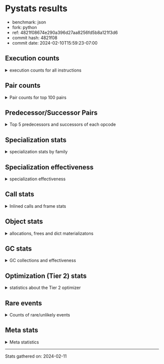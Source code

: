 
# Pystats results

- benchmark: json
- fork: python
- ref: 4821f08674e290a396d27aa8256fd5b8a121f3d6
- commit hash: 4821f08
- commit date: 2024-02-10T15:59:23-07:00

## Execution counts

<details>
<summary> execution counts for all instructions </summary>

|Name | Count | Self | Cumulative | Miss ratio | 
|---|---:|---:|---:|---:|
| LOAD_FAST | 52,299,360 | 22.1% | 22.1% |  |
| POP_JUMP_IF_NOT_NONE | 16,512,000 | 7.0% | 29.1% |  |
| CALL | 13,770,440 | 5.8% | 34.9% |  |
| LOAD_FAST_LOAD_FAST | 11,010,960 | 4.7% | 39.5% |  |
| PUSH_NULL | 8,261,440 | 3.5% | 43.0% |  |
| LOAD_ATTR_METHOD_NO_DICT | 8,258,600 | 3.5% | 46.5% |  |
| LOAD_CONST | 8,256,480 | 3.5% | 50.0% |  |
| RESUME_CHECK | 8,256,360 | 3.5% | 53.5% |  |
| RETURN_VALUE | 8,256,320 | 3.5% | 57.0% |  |
| LOAD_GLOBAL_BUILTIN | 8,256,060 | 3.5% | 60.5% |  |
| POP_JUMP_IF_FALSE | 8,256,000 | 3.5% | 63.9% |  |
| STORE_FAST | 5,514,720 | 2.3% | 66.3% |  |
| LOAD_GLOBAL_MODULE | 5,509,360 | 2.3% | 68.6% |  |
| STORE_FAST_STORE_FAST | 5,504,160 | 2.3% | 70.9% |  |
| UNPACK_SEQUENCE_TWO_TUPLE | 5,504,100 | 2.3% | 73.3% |  |
| CALL_METHOD_DESCRIPTOR_FAST | 5,504,020 | 2.3% | 75.6% |  |
| POP_JUMP_IF_TRUE | 5,504,000 | 2.3% | 77.9% |  |
| LOAD_ATTR_METHOD_WITH_VALUES | 5,503,960 | 2.3% | 80.2% |  |
| TO_BOOL_BOOL | 5,503,960 | 2.3% | 82.6% |  |
| LOAD_ATTR_MODULE | 2,757,180 | 1.2% | 83.7% |  |
| JUMP_BACKWARD | 2,754,560 | 1.2% | 84.9% |  |
| FOR_ITER_LIST | 2,754,540 | 1.2% | 86.0% |  |
| TO_BOOL | 2,752,980 | 1.2% | 87.2% |  |
| POP_TOP | 2,752,280 | 1.2% | 88.4% |  |
| LOAD_ATTR_INSTANCE_VALUE | 2,752,140 | 1.2% | 89.5% |  |
| NOP | 2,752,080 | 1.2% | 90.7% |  |
| BUILD_TUPLE | 2,752,080 | 1.2% | 91.9% |  |
| CALL_KW | 2,752,000 | 1.2% | 93.0% |  |
| JUMP_FORWARD | 2,752,000 | 1.2% | 94.2% |  |
| CALL_ISINSTANCE | 2,751,980 | 1.2% | 95.3% |  |
| CALL_LEN | 2,751,980 | 1.2% | 96.5% |  |
| CALL_PY_WITH_DEFAULTS | 2,751,980 | 1.2% | 97.7% |  |
| COMPARE_OP_INT | 2,751,980 | 1.2% | 98.8% |  |
| TO_BOOL_STR | 2,751,980 | 1.2% | 100.0% |  |
| GET_ITER | 2,640 | 0.0% | 100.0% |  |
| FOR_ITER_RANGE | 2,620 | 0.0% | 100.0% |  |
| CALL_LIST_APPEND | 2,600 | 0.0% | 100.0% |  |
| BINARY_OP_ADD_FLOAT | 2,540 | 0.0% | 100.0% | 2.4% |
| BINARY_OP_SUBTRACT_FLOAT | 2,540 | 0.0% | 100.0% |  |
| LOAD_ATTR | 840 | 0.0% | 100.0% |  |
| LOAD_GLOBAL | 520 | 0.0% | 100.0% |  |
| LOAD_DEREF | 240 | 0.0% | 100.0% |  |
| STORE_ATTR_INSTANCE_VALUE | 240 | 0.0% | 100.0% |  |
| BINARY_OP | 180 | 0.0% | 100.0% |  |
| INTERPRETER_EXIT | 160 | 0.0% | 100.0% |  |
| BUILD_LIST | 160 | 0.0% | 100.0% |  |
| CALL_FUNCTION_EX | 160 | 0.0% | 100.0% |  |
| RETURN_CONST | 160 | 0.0% | 100.0% |  |
| CALL_PY_EXACT_ARGS | 140 | 0.0% | 100.0% |  |
| UNPACK_SEQUENCE | 120 | 0.0% | 100.0% |  |
| RESUME | 120 | 0.0% | 100.0% |  |
| BINARY_SLICE | 80 | 0.0% | 100.0% |  |
| BEFORE_WITH | 80 | 0.0% | 100.0% |  |
| CALL_INTRINSIC_1 | 80 | 0.0% | 100.0% |  |
| COPY_FREE_VARS | 80 | 0.0% | 100.0% |  |
| FOR_ITER | 80 | 0.0% | 100.0% |  |
| LIST_EXTEND | 80 | 0.0% | 100.0% |  |
| LOAD_FAST_CHECK | 80 | 0.0% | 100.0% |  |
| CALL_BUILTIN_FAST | 80 | 0.0% | 100.0% |  |
| CALL_BUILTIN_CLASS | 60 | 0.0% | 100.0% |  |
| CALL_BUILTIN_FAST_WITH_KEYWORDS | 60 | 0.0% | 100.0% |  |
| CALL_METHOD_DESCRIPTOR_FAST_WITH_KEYWORDS | 60 | 0.0% | 100.0% |  |
| COMPARE_OP | 40 | 0.0% | 100.0% |  |


</details>

## Pair counts

<details>
<summary> Pair counts for top 100 pairs </summary>

|Pair | Count | Self | Cumulative | 
|---|---:|---:|---:|
| LOAD_FAST POP_JUMP_IF_NOT_NONE | 16,512,000 | 7.0% | 7.0% |
| POP_JUMP_IF_NOT_NONE LOAD_FAST | 16,512,000 | 7.0% | 13.9% |
| STORE_FAST LOAD_FAST | 5,509,280 | 2.3% | 16.3% |
| PUSH_NULL LOAD_FAST | 5,504,160 | 2.3% | 18.6% |
| UNPACK_SEQUENCE_TWO_TUPLE STORE_FAST_STORE_FAST | 5,504,100 | 2.3% | 20.9% |
| LOAD_CONST CALL | 5,504,080 | 2.3% | 23.3% |
| LOAD_GLOBAL_BUILTIN LOAD_FAST | 5,504,020 | 2.3% | 25.6% |
| LOAD_FAST_LOAD_FAST CALL | 5,504,000 | 2.3% | 27.9% |
| POP_JUMP_IF_FALSE LOAD_FAST | 5,504,000 | 2.3% | 30.2% |
| TO_BOOL_BOOL POP_JUMP_IF_FALSE | 5,503,960 | 2.3% | 32.5% |
| CALL LOAD_ATTR_METHOD_NO_DICT | 5,503,920 | 2.3% | 34.9% |
| LOAD_FAST LOAD_GLOBAL_BUILTIN | 5,503,920 | 2.3% | 37.2% |
| POP_JUMP_IF_TRUE LOAD_GLOBAL_MODULE | 5,503,920 | 2.3% | 39.5% |
| LOAD_ATTR_METHOD_NO_DICT CALL_METHOD_DESCRIPTOR_FAST | 5,503,920 | 2.3% | 41.8% |
| LOAD_ATTR_MODULE PUSH_NULL | 2,757,180 | 1.2% | 43.0% |
| LOAD_GLOBAL_MODULE LOAD_ATTR_MODULE | 2,757,080 | 1.2% | 44.2% |
| LOAD_FAST LOAD_ATTR_METHOD_NO_DICT | 2,754,520 | 1.2% | 45.3% |
| LOAD_FAST CALL | 2,752,200 | 1.2% | 46.5% |
| LOAD_FAST RETURN_VALUE | 2,752,160 | 1.2% | 47.7% |
| RETURN_VALUE RETURN_VALUE | 2,752,080 | 1.2% | 48.8% |
| BUILD_TUPLE RETURN_VALUE | 2,752,080 | 1.2% | 50.0% |
| LOAD_FAST_LOAD_FAST BUILD_TUPLE | 2,752,080 | 1.2% | 51.2% |
| STORE_FAST_STORE_FAST LOAD_FAST | 2,752,080 | 1.2% | 52.3% |
| STORE_FAST_STORE_FAST LOAD_FAST_LOAD_FAST | 2,752,080 | 1.2% | 53.5% |
| RESUME_CHECK LOAD_FAST | 2,752,060 | 1.2% | 54.6% |
| LOAD_FAST TO_BOOL | 2,752,040 | 1.2% | 55.8% |
| LOAD_FAST LOAD_ATTR_INSTANCE_VALUE | 2,752,040 | 1.2% | 57.0% |
| CALL_METHOD_DESCRIPTOR_FAST STORE_FAST | 2,752,040 | 1.2% | 58.1% |
| POP_TOP JUMP_BACKWARD | 2,752,020 | 1.2% | 59.3% |
| TO_BOOL POP_JUMP_IF_TRUE | 2,752,020 | 1.2% | 60.5% |
| NOP LOAD_FAST | 2,752,000 | 1.2% | 61.6% |
| PUSH_NULL LOAD_FAST_LOAD_FAST | 2,752,000 | 1.2% | 62.8% |
| RETURN_VALUE POP_TOP | 2,752,000 | 1.2% | 63.9% |
| RETURN_VALUE UNPACK_SEQUENCE_TWO_TUPLE | 2,752,000 | 1.2% | 65.1% |
| JUMP_FORWARD LOAD_FAST | 2,752,000 | 1.2% | 66.3% |
| LOAD_CONST CALL_KW | 2,752,000 | 1.2% | 67.4% |
| LOAD_FAST PUSH_NULL | 2,752,000 | 1.2% | 68.6% |
| LOAD_FAST LOAD_CONST | 2,752,000 | 1.2% | 69.8% |
| LOAD_FAST_LOAD_FAST PUSH_NULL | 2,752,000 | 1.2% | 70.9% |
| POP_JUMP_IF_FALSE JUMP_FORWARD | 2,752,000 | 1.2% | 72.1% |
| RESUME_CHECK LOAD_GLOBAL_BUILTIN | 2,752,000 | 1.2% | 73.2% |
| CALL RESUME_CHECK | 2,751,980 | 1.2% | 74.4% |
| CALL_KW RESUME_CHECK | 2,751,980 | 1.2% | 75.6% |
| JUMP_BACKWARD FOR_ITER_LIST | 2,751,980 | 1.2% | 76.7% |
| CALL_METHOD_DESCRIPTOR_FAST LOAD_CONST | 2,751,980 | 1.2% | 77.9% |
| CALL_PY_WITH_DEFAULTS RESUME_CHECK | 2,751,980 | 1.2% | 79.1% |
| COMPARE_OP_INT POP_JUMP_IF_FALSE | 2,751,980 | 1.2% | 80.2% |
| FOR_ITER_LIST STORE_FAST | 2,751,980 | 1.2% | 81.4% |
| LOAD_ATTR_INSTANCE_VALUE LOAD_FAST_LOAD_FAST | 2,751,980 | 1.2% | 82.5% |
| LOAD_ATTR_METHOD_NO_DICT LOAD_CONST | 2,751,980 | 1.2% | 83.7% |
| LOAD_ATTR_METHOD_WITH_VALUES LOAD_FAST | 2,751,980 | 1.2% | 84.9% |
| LOAD_ATTR_METHOD_WITH_VALUES LOAD_FAST_LOAD_FAST | 2,751,980 | 1.2% | 86.0% |
| RESUME_CHECK NOP | 2,751,980 | 1.2% | 87.2% |
| TO_BOOL_STR POP_JUMP_IF_TRUE | 2,751,980 | 1.2% | 88.4% |
| CALL TO_BOOL_BOOL | 2,751,960 | 1.2% | 89.5% |
| CALL UNPACK_SEQUENCE_TWO_TUPLE | 2,751,960 | 1.2% | 90.7% |
| LOAD_FAST CALL_LEN | 2,751,960 | 1.2% | 91.8% |
| LOAD_FAST CALL_PY_WITH_DEFAULTS | 2,751,960 | 1.2% | 93.0% |
| LOAD_FAST LOAD_ATTR_METHOD_WITH_VALUES | 2,751,960 | 1.2% | 94.2% |
| LOAD_FAST TO_BOOL_STR | 2,751,960 | 1.2% | 95.3% |
| CALL_ISINSTANCE TO_BOOL_BOOL | 2,751,960 | 1.2% | 96.5% |
| CALL_LEN COMPARE_OP_INT | 2,751,960 | 1.2% | 97.6% |
| LOAD_GLOBAL_BUILTIN CALL_ISINSTANCE | 2,751,960 | 1.2% | 98.8% |
| LOAD_GLOBAL_MODULE LOAD_ATTR_METHOD_WITH_VALUES | 2,751,960 | 1.2% | 100.0% |
| PUSH_NULL CALL | 5,280 | 0.0% | 100.0% |
| CALL STORE_FAST | 5,180 | 0.0% | 100.0% |
| CALL CALL | 4,640 | 0.0% | 100.0% |
| LOAD_FAST GET_ITER | 2,560 | 0.0% | 100.0% |
| LOAD_FAST_LOAD_FAST LOAD_FAST | 2,560 | 0.0% | 100.0% |
| STORE_FAST LOAD_FAST_LOAD_FAST | 2,560 | 0.0% | 100.0% |
| GET_ITER FOR_ITER_LIST | 2,540 | 0.0% | 100.0% |
| JUMP_BACKWARD FOR_ITER_RANGE | 2,540 | 0.0% | 100.0% |
| BINARY_OP_ADD_FLOAT STORE_FAST | 2,540 | 0.0% | 100.0% |
| CALL_LIST_APPEND JUMP_BACKWARD | 2,540 | 0.0% | 100.0% |
| FOR_ITER_RANGE STORE_FAST | 2,540 | 0.0% | 100.0% |
| LOAD_ATTR_METHOD_NO_DICT LOAD_FAST | 2,540 | 0.0% | 100.0% |
| LOAD_FAST BINARY_OP_SUBTRACT_FLOAT | 2,520 | 0.0% | 100.0% |
| LOAD_FAST CALL_LIST_APPEND | 2,520 | 0.0% | 100.0% |
| STORE_FAST LOAD_GLOBAL_MODULE | 2,520 | 0.0% | 100.0% |
| BINARY_OP_SUBTRACT_FLOAT BINARY_OP_ADD_FLOAT | 2,520 | 0.0% | 100.0% |
| FOR_ITER_LIST LOAD_GLOBAL_MODULE | 2,520 | 0.0% | 100.0% |
| TO_BOOL TO_BOOL | 860 | 0.0% | 100.0% |
| LOAD_FAST LOAD_ATTR | 360 | 0.0% | 100.0% |
| CALL POP_TOP | 200 | 0.0% | 100.0% |
| LOAD_ATTR LOAD_FAST_LOAD_FAST | 200 | 0.0% | 100.0% |
| LOAD_GLOBAL_MODULE LOAD_ATTR | 200 | 0.0% | 100.0% |
| CACHE RESUME_CHECK | 160 | 0.0% | 100.0% |
| LOAD_CONST LOAD_CONST | 160 | 0.0% | 100.0% |
| LOAD_DEREF PUSH_NULL | 160 | 0.0% | 100.0% |
| LOAD_FAST STORE_ATTR_INSTANCE_VALUE | 160 | 0.0% | 100.0% |
| LOAD_GLOBAL LOAD_GLOBAL_MODULE | 160 | 0.0% | 100.0% |
| STORE_FAST LOAD_CONST | 160 | 0.0% | 100.0% |
| LOAD_ATTR_INSTANCE_VALUE LOAD_FAST | 160 | 0.0% | 100.0% |
| STORE_ATTR_INSTANCE_VALUE RETURN_CONST | 160 | 0.0% | 100.0% |
| CALL_PY_EXACT_ARGS RESUME_CHECK | 140 | 0.0% | 100.0% |
| LOAD_ATTR LOAD_ATTR_METHOD_NO_DICT | 120 | 0.0% | 100.0% |
| LOAD_FAST BINARY_OP | 120 | 0.0% | 100.0% |
| LOAD_GLOBAL LOAD_ATTR | 120 | 0.0% | 100.0% |
| RESUME_CHECK LOAD_GLOBAL_MODULE | 120 | 0.0% | 100.0% |
| BINARY_OP STORE_FAST | 100 | 0.0% | 100.0% |


</details>

## Predecessor/Successor Pairs

<details>
<summary> Top 5 predecessors and successors of each opcode </summary>

### BINARY_SLICE

<details>
<summary> Successors and predecessors for BINARY_SLICE </summary>

|Predecessors | Count | Percentage | 
|---|---:|---:|
| LOAD_CONST | 80 | 100.0% |

|Successors | Count | Percentage | 
|---|---:|---:|
| LOAD_FAST | 80 | 100.0% |


</details>

### CACHE

<details>
<summary> Successors and predecessors for CACHE </summary>

|Successors | Count | Percentage | 
|---|---:|---:|
| RESUME_CHECK | 160 | 100.0% |


</details>

### BEFORE_WITH

<details>
<summary> Successors and predecessors for BEFORE_WITH </summary>

|Predecessors | Count | Percentage | 
|---|---:|---:|
| CALL_BUILTIN_FAST_WITH_KEYWORDS | 60 | 75.0% |
| CALL | 20 | 25.0% |

|Successors | Count | Percentage | 
|---|---:|---:|
| STORE_FAST | 80 | 100.0% |


</details>

### GET_ITER

<details>
<summary> Successors and predecessors for GET_ITER </summary>

|Predecessors | Count | Percentage | 
|---|---:|---:|
| LOAD_FAST | 2,560 | 97.0% |
| CALL_BUILTIN_CLASS | 60 | 2.3% |
| CALL | 20 | 0.8% |

|Successors | Count | Percentage | 
|---|---:|---:|
| FOR_ITER_LIST | 2,540 | 96.2% |
| FOR_ITER_RANGE | 60 | 2.3% |
| FOR_ITER | 40 | 1.5% |


</details>

### INTERPRETER_EXIT

<details>
<summary> Successors and predecessors for INTERPRETER_EXIT </summary>

|Predecessors | Count | Percentage | 
|---|---:|---:|
| RETURN_VALUE | 80 | 50.0% |
| RETURN_CONST | 80 | 50.0% |


</details>

### NOP

<details>
<summary> Successors and predecessors for NOP </summary>

|Predecessors | Count | Percentage | 
|---|---:|---:|
| RESUME_CHECK | 2,751,980 | 100.0% |
| POP_TOP | 80 | 0.0% |
| RESUME | 20 | 0.0% |

|Successors | Count | Percentage | 
|---|---:|---:|
| LOAD_FAST | 2,752,000 | 100.0% |
| LOAD_DEREF | 80 | 0.0% |


</details>

### POP_TOP

<details>
<summary> Successors and predecessors for POP_TOP </summary>

|Predecessors | Count | Percentage | 
|---|---:|---:|
| RETURN_VALUE | 2,752,000 | 100.0% |
| CALL | 200 | 0.0% |
| RETURN_CONST | 80 | 0.0% |

|Successors | Count | Percentage | 
|---|---:|---:|
| JUMP_BACKWARD | 2,752,020 | 100.0% |
| NOP | 80 | 0.0% |
| LOAD_CONST | 80 | 0.0% |
| LOAD_FAST_CHECK | 80 | 0.0% |
| LOAD_FAST_LOAD_FAST | 20 | 0.0% |


</details>

### PUSH_NULL

<details>
<summary> Successors and predecessors for PUSH_NULL </summary>

|Predecessors | Count | Percentage | 
|---|---:|---:|
| LOAD_ATTR_MODULE | 2,757,180 | 33.4% |
| LOAD_FAST | 2,752,000 | 33.3% |
| LOAD_FAST_LOAD_FAST | 2,752,000 | 33.3% |
| LOAD_DEREF | 160 | 0.0% |
| LOAD_ATTR | 100 | 0.0% |

|Successors | Count | Percentage | 
|---|---:|---:|
| LOAD_FAST | 5,504,160 | 66.6% |
| LOAD_FAST_LOAD_FAST | 2,752,000 | 33.3% |
| CALL | 5,280 | 0.1% |


</details>

### RETURN_VALUE

<details>
<summary> Successors and predecessors for RETURN_VALUE </summary>

|Predecessors | Count | Percentage | 
|---|---:|---:|
| LOAD_FAST | 2,752,160 | 33.3% |
| RETURN_VALUE | 2,752,080 | 33.3% |
| BUILD_TUPLE | 2,752,080 | 33.3% |

|Successors | Count | Percentage | 
|---|---:|---:|
| RETURN_VALUE | 2,752,080 | 33.3% |
| POP_TOP | 2,752,000 | 33.3% |
| UNPACK_SEQUENCE_TWO_TUPLE | 2,752,000 | 33.3% |
| INTERPRETER_EXIT | 80 | 0.0% |
| UNPACK_SEQUENCE | 80 | 0.0% |


</details>

### TO_BOOL

<details>
<summary> Successors and predecessors for TO_BOOL </summary>

|Predecessors | Count | Percentage | 
|---|---:|---:|
| LOAD_FAST | 2,752,040 | 100.0% |
| TO_BOOL | 860 | 0.0% |
| CALL | 60 | 0.0% |
| CALL_ISINSTANCE | 20 | 0.0% |

|Successors | Count | Percentage | 
|---|---:|---:|
| POP_JUMP_IF_TRUE | 2,752,020 | 100.0% |
| TO_BOOL | 860 | 0.0% |
| POP_JUMP_IF_FALSE | 40 | 0.0% |
| TO_BOOL_BOOL | 40 | 0.0% |
| TO_BOOL_STR | 20 | 0.0% |


</details>

### BINARY_OP

<details>
<summary> Successors and predecessors for BINARY_OP </summary>

|Predecessors | Count | Percentage | 
|---|---:|---:|
| LOAD_FAST | 120 | 66.7% |
| BINARY_OP | 40 | 22.2% |
| BINARY_OP_SUBTRACT_FLOAT | 20 | 11.1% |

|Successors | Count | Percentage | 
|---|---:|---:|
| STORE_FAST | 100 | 55.6% |
| BINARY_OP | 40 | 22.2% |
| BINARY_OP_ADD_FLOAT | 20 | 11.1% |
| BINARY_OP_SUBTRACT_FLOAT | 20 | 11.1% |


</details>

### BUILD_LIST

<details>
<summary> Successors and predecessors for BUILD_LIST </summary>

|Predecessors | Count | Percentage | 
|---|---:|---:|
| LOAD_FAST | 80 | 50.0% |
| STORE_FAST | 80 | 50.0% |

|Successors | Count | Percentage | 
|---|---:|---:|
| LOAD_DEREF | 80 | 50.0% |
| STORE_FAST | 80 | 50.0% |


</details>

### BUILD_TUPLE

<details>
<summary> Successors and predecessors for BUILD_TUPLE </summary>

|Predecessors | Count | Percentage | 
|---|---:|---:|
| LOAD_FAST_LOAD_FAST | 2,752,080 | 100.0% |

|Successors | Count | Percentage | 
|---|---:|---:|
| RETURN_VALUE | 2,752,080 | 100.0% |


</details>

### CALL

<details>
<summary> Successors and predecessors for CALL </summary>

|Predecessors | Count | Percentage | 
|---|---:|---:|
| LOAD_CONST | 5,504,080 | 40.0% |
| LOAD_FAST_LOAD_FAST | 5,504,000 | 40.0% |
| LOAD_FAST | 2,752,200 | 20.0% |
| PUSH_NULL | 5,280 | 0.0% |
| CALL | 4,640 | 0.0% |

|Successors | Count | Percentage | 
|---|---:|---:|
| LOAD_ATTR_METHOD_NO_DICT | 5,503,920 | 40.0% |
| RESUME_CHECK | 2,751,980 | 20.0% |
| TO_BOOL_BOOL | 2,751,960 | 20.0% |
| UNPACK_SEQUENCE_TWO_TUPLE | 2,751,960 | 20.0% |
| STORE_FAST | 5,180 | 0.0% |


</details>

### CALL_FUNCTION_EX

<details>
<summary> Successors and predecessors for CALL_FUNCTION_EX </summary>

|Predecessors | Count | Percentage | 
|---|---:|---:|
| CALL_INTRINSIC_1 | 80 | 50.0% |
| LOAD_FAST | 80 | 50.0% |

|Successors | Count | Percentage | 
|---|---:|---:|
| COPY_FREE_VARS | 80 | 50.0% |
| RESUME_CHECK | 60 | 37.5% |
| RESUME | 20 | 12.5% |


</details>

### CALL_INTRINSIC_1

<details>
<summary> Successors and predecessors for CALL_INTRINSIC_1 </summary>

|Predecessors | Count | Percentage | 
|---|---:|---:|
| LIST_EXTEND | 80 | 100.0% |

|Successors | Count | Percentage | 
|---|---:|---:|
| CALL_FUNCTION_EX | 80 | 100.0% |


</details>

### CALL_KW

<details>
<summary> Successors and predecessors for CALL_KW </summary>

|Predecessors | Count | Percentage | 
|---|---:|---:|
| LOAD_CONST | 2,752,000 | 100.0% |

|Successors | Count | Percentage | 
|---|---:|---:|
| RESUME_CHECK | 2,751,980 | 100.0% |
| RESUME | 20 | 0.0% |


</details>

### COMPARE_OP

<details>
<summary> Successors and predecessors for COMPARE_OP </summary>

|Predecessors | Count | Percentage | 
|---|---:|---:|
| CALL | 20 | 50.0% |
| CALL_LEN | 20 | 50.0% |

|Successors | Count | Percentage | 
|---|---:|---:|
| POP_JUMP_IF_FALSE | 20 | 50.0% |
| COMPARE_OP_INT | 20 | 50.0% |


</details>

### COPY_FREE_VARS

<details>
<summary> Successors and predecessors for COPY_FREE_VARS </summary>

|Predecessors | Count | Percentage | 
|---|---:|---:|
| CALL_FUNCTION_EX | 80 | 100.0% |

|Successors | Count | Percentage | 
|---|---:|---:|
| RESUME_CHECK | 60 | 75.0% |
| RESUME | 20 | 25.0% |


</details>

### FOR_ITER

<details>
<summary> Successors and predecessors for FOR_ITER </summary>

|Predecessors | Count | Percentage | 
|---|---:|---:|
| GET_ITER | 40 | 50.0% |
| JUMP_BACKWARD | 40 | 50.0% |

|Successors | Count | Percentage | 
|---|---:|---:|
| STORE_FAST | 40 | 50.0% |
| FOR_ITER_LIST | 20 | 25.0% |
| FOR_ITER_RANGE | 20 | 25.0% |


</details>

### JUMP_BACKWARD

<details>
<summary> Successors and predecessors for JUMP_BACKWARD </summary>

|Predecessors | Count | Percentage | 
|---|---:|---:|
| POP_TOP | 2,752,020 | 99.9% |
| CALL_LIST_APPEND | 2,540 | 0.1% |

|Successors | Count | Percentage | 
|---|---:|---:|
| FOR_ITER_LIST | 2,751,980 | 99.9% |
| FOR_ITER_RANGE | 2,540 | 0.1% |
| FOR_ITER | 40 | 0.0% |


</details>

### JUMP_FORWARD

<details>
<summary> Successors and predecessors for JUMP_FORWARD </summary>

|Predecessors | Count | Percentage | 
|---|---:|---:|
| POP_JUMP_IF_FALSE | 2,752,000 | 100.0% |

|Successors | Count | Percentage | 
|---|---:|---:|
| LOAD_FAST | 2,752,000 | 100.0% |


</details>

### LIST_EXTEND

<details>
<summary> Successors and predecessors for LIST_EXTEND </summary>

|Predecessors | Count | Percentage | 
|---|---:|---:|
| LOAD_DEREF | 80 | 100.0% |

|Successors | Count | Percentage | 
|---|---:|---:|
| CALL_INTRINSIC_1 | 80 | 100.0% |


</details>

### LOAD_ATTR

<details>
<summary> Successors and predecessors for LOAD_ATTR </summary>

|Predecessors | Count | Percentage | 
|---|---:|---:|
| LOAD_FAST | 360 | 42.9% |
| LOAD_GLOBAL_MODULE | 200 | 23.8% |
| LOAD_GLOBAL | 120 | 14.3% |
| CALL | 80 | 9.5% |
| LOAD_ATTR | 40 | 4.8% |

|Successors | Count | Percentage | 
|---|---:|---:|
| LOAD_FAST_LOAD_FAST | 200 | 23.8% |
| LOAD_ATTR_METHOD_NO_DICT | 120 | 14.3% |
| PUSH_NULL | 100 | 11.9% |
| CALL | 100 | 11.9% |
| LOAD_ATTR_MODULE | 100 | 11.9% |


</details>

### LOAD_CONST

<details>
<summary> Successors and predecessors for LOAD_CONST </summary>

|Predecessors | Count | Percentage | 
|---|---:|---:|
| LOAD_FAST | 2,752,000 | 33.3% |
| CALL_METHOD_DESCRIPTOR_FAST | 2,751,980 | 33.3% |
| LOAD_ATTR_METHOD_NO_DICT | 2,751,980 | 33.3% |
| LOAD_CONST | 160 | 0.0% |
| STORE_FAST | 160 | 0.0% |

|Successors | Count | Percentage | 
|---|---:|---:|
| CALL | 5,504,080 | 66.7% |
| CALL_KW | 2,752,000 | 33.3% |
| LOAD_CONST | 160 | 0.0% |
| BINARY_SLICE | 80 | 0.0% |
| LOAD_FAST | 80 | 0.0% |


</details>

### LOAD_DEREF

<details>
<summary> Successors and predecessors for LOAD_DEREF </summary>

|Predecessors | Count | Percentage | 
|---|---:|---:|
| NOP | 80 | 33.3% |
| BUILD_LIST | 80 | 33.3% |
| RESUME_CHECK | 60 | 25.0% |
| RESUME | 20 | 8.3% |

|Successors | Count | Percentage | 
|---|---:|---:|
| PUSH_NULL | 160 | 66.7% |
| LIST_EXTEND | 80 | 33.3% |


</details>

### LOAD_FAST

<details>
<summary> Successors and predecessors for LOAD_FAST </summary>

|Predecessors | Count | Percentage | 
|---|---:|---:|
| POP_JUMP_IF_NOT_NONE | 16,512,000 | 31.6% |
| STORE_FAST | 5,509,280 | 10.5% |
| PUSH_NULL | 5,504,160 | 10.5% |
| LOAD_GLOBAL_BUILTIN | 5,504,020 | 10.5% |
| POP_JUMP_IF_FALSE | 5,504,000 | 10.5% |

|Successors | Count | Percentage | 
|---|---:|---:|
| POP_JUMP_IF_NOT_NONE | 16,512,000 | 31.6% |
| LOAD_GLOBAL_BUILTIN | 5,503,920 | 10.5% |
| LOAD_ATTR_METHOD_NO_DICT | 2,754,520 | 5.3% |
| CALL | 2,752,200 | 5.3% |
| RETURN_VALUE | 2,752,160 | 5.3% |


</details>

### LOAD_FAST_CHECK

<details>
<summary> Successors and predecessors for LOAD_FAST_CHECK </summary>

|Predecessors | Count | Percentage | 
|---|---:|---:|
| POP_TOP | 80 | 100.0% |

|Successors | Count | Percentage | 
|---|---:|---:|
| LOAD_ATTR | 40 | 50.0% |
| LOAD_ATTR_METHOD_NO_DICT | 40 | 50.0% |


</details>

### LOAD_FAST_LOAD_FAST

<details>
<summary> Successors and predecessors for LOAD_FAST_LOAD_FAST </summary>

|Predecessors | Count | Percentage | 
|---|---:|---:|
| STORE_FAST_STORE_FAST | 2,752,080 | 25.0% |
| PUSH_NULL | 2,752,000 | 25.0% |
| LOAD_ATTR_INSTANCE_VALUE | 2,751,980 | 25.0% |
| LOAD_ATTR_METHOD_WITH_VALUES | 2,751,980 | 25.0% |
| STORE_FAST | 2,560 | 0.0% |

|Successors | Count | Percentage | 
|---|---:|---:|
| CALL | 5,504,000 | 50.0% |
| BUILD_TUPLE | 2,752,080 | 25.0% |
| PUSH_NULL | 2,752,000 | 25.0% |
| LOAD_FAST | 2,560 | 0.0% |
| LOAD_CONST | 80 | 0.0% |


</details>

### LOAD_GLOBAL

<details>
<summary> Successors and predecessors for LOAD_GLOBAL </summary>

|Predecessors | Count | Percentage | 
|---|---:|---:|
| LOAD_FAST | 80 | 15.4% |
| POP_JUMP_IF_TRUE | 80 | 15.4% |
| STORE_FAST | 80 | 15.4% |
| RESUME | 60 | 11.5% |
| RESUME_CHECK | 60 | 11.5% |

|Successors | Count | Percentage | 
|---|---:|---:|
| LOAD_GLOBAL_MODULE | 160 | 30.8% |
| LOAD_ATTR | 120 | 23.1% |
| LOAD_GLOBAL_BUILTIN | 100 | 19.2% |
| LOAD_FAST | 80 | 15.4% |
| CALL | 40 | 7.7% |


</details>

### POP_JUMP_IF_FALSE

<details>
<summary> Successors and predecessors for POP_JUMP_IF_FALSE </summary>

|Predecessors | Count | Percentage | 
|---|---:|---:|
| TO_BOOL_BOOL | 5,503,960 | 66.7% |
| COMPARE_OP_INT | 2,751,980 | 33.3% |
| TO_BOOL | 40 | 0.0% |
| COMPARE_OP | 20 | 0.0% |

|Successors | Count | Percentage | 
|---|---:|---:|
| LOAD_FAST | 5,504,000 | 66.7% |
| JUMP_FORWARD | 2,752,000 | 33.3% |


</details>

### POP_JUMP_IF_NOT_NONE

<details>
<summary> Successors and predecessors for POP_JUMP_IF_NOT_NONE </summary>

|Predecessors | Count | Percentage | 
|---|---:|---:|
| LOAD_FAST | 16,512,000 | 100.0% |

|Successors | Count | Percentage | 
|---|---:|---:|
| LOAD_FAST | 16,512,000 | 100.0% |


</details>

### POP_JUMP_IF_TRUE

<details>
<summary> Successors and predecessors for POP_JUMP_IF_TRUE </summary>

|Predecessors | Count | Percentage | 
|---|---:|---:|
| TO_BOOL | 2,752,020 | 50.0% |
| TO_BOOL_STR | 2,751,980 | 50.0% |

|Successors | Count | Percentage | 
|---|---:|---:|
| LOAD_GLOBAL_MODULE | 5,503,920 | 100.0% |
| LOAD_GLOBAL | 80 | 0.0% |


</details>

### RETURN_CONST

<details>
<summary> Successors and predecessors for RETURN_CONST </summary>

|Predecessors | Count | Percentage | 
|---|---:|---:|
| STORE_ATTR_INSTANCE_VALUE | 160 | 100.0% |

|Successors | Count | Percentage | 
|---|---:|---:|
| INTERPRETER_EXIT | 80 | 50.0% |
| POP_TOP | 80 | 50.0% |


</details>

### STORE_FAST

<details>
<summary> Successors and predecessors for STORE_FAST </summary>

|Predecessors | Count | Percentage | 
|---|---:|---:|
| CALL_METHOD_DESCRIPTOR_FAST | 2,752,040 | 49.9% |
| FOR_ITER_LIST | 2,751,980 | 49.9% |
| CALL | 5,180 | 0.1% |
| BINARY_OP_ADD_FLOAT | 2,540 | 0.0% |
| FOR_ITER_RANGE | 2,540 | 0.0% |

|Successors | Count | Percentage | 
|---|---:|---:|
| LOAD_FAST | 5,509,280 | 99.9% |
| LOAD_FAST_LOAD_FAST | 2,560 | 0.0% |
| LOAD_GLOBAL_MODULE | 2,520 | 0.0% |
| LOAD_CONST | 160 | 0.0% |
| BUILD_LIST | 80 | 0.0% |


</details>

### STORE_FAST_STORE_FAST

<details>
<summary> Successors and predecessors for STORE_FAST_STORE_FAST </summary>

|Predecessors | Count | Percentage | 
|---|---:|---:|
| UNPACK_SEQUENCE_TWO_TUPLE | 5,504,100 | 100.0% |
| UNPACK_SEQUENCE | 60 | 0.0% |

|Successors | Count | Percentage | 
|---|---:|---:|
| LOAD_FAST | 2,752,080 | 50.0% |
| LOAD_FAST_LOAD_FAST | 2,752,080 | 50.0% |


</details>

### UNPACK_SEQUENCE

<details>
<summary> Successors and predecessors for UNPACK_SEQUENCE </summary>

|Predecessors | Count | Percentage | 
|---|---:|---:|
| RETURN_VALUE | 80 | 66.7% |
| CALL | 40 | 33.3% |

|Successors | Count | Percentage | 
|---|---:|---:|
| STORE_FAST_STORE_FAST | 60 | 50.0% |
| UNPACK_SEQUENCE_TWO_TUPLE | 60 | 50.0% |


</details>

### RESUME

<details>
<summary> Successors and predecessors for RESUME </summary>

|Predecessors | Count | Percentage | 
|---|---:|---:|
| CALL | 60 | 50.0% |
| CALL_FUNCTION_EX | 20 | 16.7% |
| CALL_KW | 20 | 16.7% |
| COPY_FREE_VARS | 20 | 16.7% |

|Successors | Count | Percentage | 
|---|---:|---:|
| LOAD_GLOBAL | 60 | 50.0% |
| NOP | 20 | 16.7% |
| LOAD_DEREF | 20 | 16.7% |
| LOAD_FAST | 20 | 16.7% |


</details>

### BINARY_OP_ADD_FLOAT

<details>
<summary> Successors and predecessors for BINARY_OP_ADD_FLOAT </summary>

|Predecessors | Count | Percentage | 
|---|---:|---:|
| BINARY_OP_SUBTRACT_FLOAT | 2,520 | 99.2% |
| BINARY_OP | 20 | 0.8% |

|Successors | Count | Percentage | 
|---|---:|---:|
| STORE_FAST | 2,540 | 100.0% |


</details>

### BINARY_OP_SUBTRACT_FLOAT

<details>
<summary> Successors and predecessors for BINARY_OP_SUBTRACT_FLOAT </summary>

|Predecessors | Count | Percentage | 
|---|---:|---:|
| LOAD_FAST | 2,520 | 99.2% |
| BINARY_OP | 20 | 0.8% |

|Successors | Count | Percentage | 
|---|---:|---:|
| BINARY_OP_ADD_FLOAT | 2,520 | 99.2% |
| BINARY_OP | 20 | 0.8% |


</details>

### CALL_BUILTIN_CLASS

<details>
<summary> Successors and predecessors for CALL_BUILTIN_CLASS </summary>

|Predecessors | Count | Percentage | 
|---|---:|---:|
| LOAD_FAST | 40 | 66.7% |
| CALL | 20 | 33.3% |

|Successors | Count | Percentage | 
|---|---:|---:|
| GET_ITER | 60 | 100.0% |


</details>

### CALL_BUILTIN_FAST

<details>
<summary> Successors and predecessors for CALL_BUILTIN_FAST </summary>

|Predecessors | Count | Percentage | 
|---|---:|---:|
| LOAD_FAST | 80 | 100.0% |

|Successors | Count | Percentage | 
|---|---:|---:|
| UNPACK_SEQUENCE_TWO_TUPLE | 80 | 100.0% |


</details>

### CALL_BUILTIN_FAST_WITH_KEYWORDS

<details>
<summary> Successors and predecessors for CALL_BUILTIN_FAST_WITH_KEYWORDS </summary>

|Predecessors | Count | Percentage | 
|---|---:|---:|
| LOAD_GLOBAL_MODULE | 40 | 66.7% |
| CALL | 20 | 33.3% |

|Successors | Count | Percentage | 
|---|---:|---:|
| BEFORE_WITH | 60 | 100.0% |


</details>

### CALL_ISINSTANCE

<details>
<summary> Successors and predecessors for CALL_ISINSTANCE </summary>

|Predecessors | Count | Percentage | 
|---|---:|---:|
| LOAD_GLOBAL_BUILTIN | 2,751,960 | 100.0% |
| CALL | 20 | 0.0% |

|Successors | Count | Percentage | 
|---|---:|---:|
| TO_BOOL_BOOL | 2,751,960 | 100.0% |
| TO_BOOL | 20 | 0.0% |


</details>

### CALL_LEN

<details>
<summary> Successors and predecessors for CALL_LEN </summary>

|Predecessors | Count | Percentage | 
|---|---:|---:|
| LOAD_FAST | 2,751,960 | 100.0% |
| CALL | 20 | 0.0% |

|Successors | Count | Percentage | 
|---|---:|---:|
| COMPARE_OP_INT | 2,751,960 | 100.0% |
| COMPARE_OP | 20 | 0.0% |


</details>

### CALL_LIST_APPEND

<details>
<summary> Successors and predecessors for CALL_LIST_APPEND </summary>

|Predecessors | Count | Percentage | 
|---|---:|---:|
| LOAD_FAST | 2,520 | 96.9% |
| CALL | 80 | 3.1% |

|Successors | Count | Percentage | 
|---|---:|---:|
| JUMP_BACKWARD | 2,540 | 97.7% |
| LOAD_FAST_LOAD_FAST | 60 | 2.3% |


</details>

### CALL_METHOD_DESCRIPTOR_FAST

<details>
<summary> Successors and predecessors for CALL_METHOD_DESCRIPTOR_FAST </summary>

|Predecessors | Count | Percentage | 
|---|---:|---:|
| LOAD_ATTR_METHOD_NO_DICT | 5,503,920 | 100.0% |
| CALL | 60 | 0.0% |
| LOAD_ATTR | 40 | 0.0% |

|Successors | Count | Percentage | 
|---|---:|---:|
| STORE_FAST | 2,752,040 | 50.0% |
| LOAD_CONST | 2,751,980 | 50.0% |


</details>

### CALL_METHOD_DESCRIPTOR_FAST_WITH_KEYWORDS

<details>
<summary> Successors and predecessors for CALL_METHOD_DESCRIPTOR_FAST_WITH_KEYWORDS </summary>

|Predecessors | Count | Percentage | 
|---|---:|---:|
| LOAD_ATTR_METHOD_NO_DICT | 40 | 66.7% |
| CALL | 20 | 33.3% |

|Successors | Count | Percentage | 
|---|---:|---:|
| STORE_FAST | 60 | 100.0% |


</details>

### CALL_PY_EXACT_ARGS

<details>
<summary> Successors and predecessors for CALL_PY_EXACT_ARGS </summary>

|Predecessors | Count | Percentage | 
|---|---:|---:|
| LOAD_FAST_LOAD_FAST | 80 | 57.1% |
| LOAD_FAST | 40 | 28.6% |
| CALL | 20 | 14.3% |

|Successors | Count | Percentage | 
|---|---:|---:|
| RESUME_CHECK | 140 | 100.0% |


</details>

### CALL_PY_WITH_DEFAULTS

<details>
<summary> Successors and predecessors for CALL_PY_WITH_DEFAULTS </summary>

|Predecessors | Count | Percentage | 
|---|---:|---:|
| LOAD_FAST | 2,751,960 | 100.0% |
| CALL | 20 | 0.0% |

|Successors | Count | Percentage | 
|---|---:|---:|
| RESUME_CHECK | 2,751,980 | 100.0% |


</details>

### COMPARE_OP_INT

<details>
<summary> Successors and predecessors for COMPARE_OP_INT </summary>

|Predecessors | Count | Percentage | 
|---|---:|---:|
| CALL_LEN | 2,751,960 | 100.0% |
| COMPARE_OP | 20 | 0.0% |

|Successors | Count | Percentage | 
|---|---:|---:|
| POP_JUMP_IF_FALSE | 2,751,980 | 100.0% |


</details>

### FOR_ITER_LIST

<details>
<summary> Successors and predecessors for FOR_ITER_LIST </summary>

|Predecessors | Count | Percentage | 
|---|---:|---:|
| JUMP_BACKWARD | 2,751,980 | 99.9% |
| GET_ITER | 2,540 | 0.1% |
| FOR_ITER | 20 | 0.0% |

|Successors | Count | Percentage | 
|---|---:|---:|
| STORE_FAST | 2,751,980 | 99.9% |
| LOAD_GLOBAL_MODULE | 2,520 | 0.1% |
| LOAD_GLOBAL | 40 | 0.0% |


</details>

### FOR_ITER_RANGE

<details>
<summary> Successors and predecessors for FOR_ITER_RANGE </summary>

|Predecessors | Count | Percentage | 
|---|---:|---:|
| JUMP_BACKWARD | 2,540 | 96.9% |
| GET_ITER | 60 | 2.3% |
| FOR_ITER | 20 | 0.8% |

|Successors | Count | Percentage | 
|---|---:|---:|
| STORE_FAST | 2,540 | 96.9% |
| LOAD_FAST | 80 | 3.1% |


</details>

### LOAD_ATTR_INSTANCE_VALUE

<details>
<summary> Successors and predecessors for LOAD_ATTR_INSTANCE_VALUE </summary>

|Predecessors | Count | Percentage | 
|---|---:|---:|
| LOAD_FAST | 2,752,040 | 100.0% |
| LOAD_FAST_LOAD_FAST | 80 | 0.0% |
| LOAD_ATTR | 20 | 0.0% |

|Successors | Count | Percentage | 
|---|---:|---:|
| LOAD_FAST_LOAD_FAST | 2,751,980 | 100.0% |
| LOAD_FAST | 160 | 0.0% |


</details>

### LOAD_ATTR_METHOD_NO_DICT

<details>
<summary> Successors and predecessors for LOAD_ATTR_METHOD_NO_DICT </summary>

|Predecessors | Count | Percentage | 
|---|---:|---:|
| CALL | 5,503,920 | 66.6% |
| LOAD_FAST | 2,754,520 | 33.4% |
| LOAD_ATTR | 120 | 0.0% |
| LOAD_FAST_CHECK | 40 | 0.0% |

|Successors | Count | Percentage | 
|---|---:|---:|
| CALL_METHOD_DESCRIPTOR_FAST | 5,503,920 | 66.6% |
| LOAD_CONST | 2,751,980 | 33.3% |
| LOAD_FAST | 2,540 | 0.0% |
| CALL | 60 | 0.0% |
| CALL_METHOD_DESCRIPTOR_FAST_WITH_KEYWORDS | 40 | 0.0% |


</details>

### LOAD_ATTR_METHOD_WITH_VALUES

<details>
<summary> Successors and predecessors for LOAD_ATTR_METHOD_WITH_VALUES </summary>

|Predecessors | Count | Percentage | 
|---|---:|---:|
| LOAD_FAST | 2,751,960 | 50.0% |
| LOAD_GLOBAL_MODULE | 2,751,960 | 50.0% |
| LOAD_ATTR | 40 | 0.0% |

|Successors | Count | Percentage | 
|---|---:|---:|
| LOAD_FAST | 2,751,980 | 50.0% |
| LOAD_FAST_LOAD_FAST | 2,751,980 | 50.0% |


</details>

### LOAD_ATTR_MODULE

<details>
<summary> Successors and predecessors for LOAD_ATTR_MODULE </summary>

|Predecessors | Count | Percentage | 
|---|---:|---:|
| LOAD_GLOBAL_MODULE | 2,757,080 | 100.0% |
| LOAD_ATTR | 100 | 0.0% |

|Successors | Count | Percentage | 
|---|---:|---:|
| PUSH_NULL | 2,757,180 | 100.0% |


</details>

### LOAD_GLOBAL_BUILTIN

<details>
<summary> Successors and predecessors for LOAD_GLOBAL_BUILTIN </summary>

|Predecessors | Count | Percentage | 
|---|---:|---:|
| LOAD_FAST | 5,503,920 | 66.7% |
| RESUME_CHECK | 2,752,000 | 33.3% |
| LOAD_GLOBAL | 100 | 0.0% |
| STORE_FAST | 40 | 0.0% |

|Successors | Count | Percentage | 
|---|---:|---:|
| LOAD_FAST | 5,504,020 | 66.7% |
| CALL_ISINSTANCE | 2,751,960 | 33.3% |
| LOAD_GLOBAL_MODULE | 40 | 0.0% |
| CALL | 20 | 0.0% |
| LOAD_GLOBAL | 20 | 0.0% |


</details>

### LOAD_GLOBAL_MODULE

<details>
<summary> Successors and predecessors for LOAD_GLOBAL_MODULE </summary>

|Predecessors | Count | Percentage | 
|---|---:|---:|
| POP_JUMP_IF_TRUE | 5,503,920 | 99.9% |
| STORE_FAST | 2,520 | 0.0% |
| FOR_ITER_LIST | 2,520 | 0.0% |
| LOAD_GLOBAL | 160 | 0.0% |
| RESUME_CHECK | 120 | 0.0% |

|Successors | Count | Percentage | 
|---|---:|---:|
| LOAD_ATTR_MODULE | 2,757,080 | 50.0% |
| LOAD_ATTR_METHOD_WITH_VALUES | 2,751,960 | 50.0% |
| LOAD_ATTR | 200 | 0.0% |
| LOAD_FAST | 60 | 0.0% |
| CALL_BUILTIN_FAST_WITH_KEYWORDS | 40 | 0.0% |


</details>

### RESUME_CHECK

<details>
<summary> Successors and predecessors for RESUME_CHECK </summary>

|Predecessors | Count | Percentage | 
|---|---:|---:|
| CALL | 2,751,980 | 33.3% |
| CALL_KW | 2,751,980 | 33.3% |
| CALL_PY_WITH_DEFAULTS | 2,751,980 | 33.3% |
| CACHE | 160 | 0.0% |
| CALL_PY_EXACT_ARGS | 140 | 0.0% |

|Successors | Count | Percentage | 
|---|---:|---:|
| LOAD_FAST | 2,752,060 | 33.3% |
| LOAD_GLOBAL_BUILTIN | 2,752,000 | 33.3% |
| NOP | 2,751,980 | 33.3% |
| LOAD_GLOBAL_MODULE | 120 | 0.0% |
| LOAD_FAST_LOAD_FAST | 80 | 0.0% |


</details>

### STORE_ATTR_INSTANCE_VALUE

<details>
<summary> Successors and predecessors for STORE_ATTR_INSTANCE_VALUE </summary>

|Predecessors | Count | Percentage | 
|---|---:|---:|
| LOAD_FAST | 160 | 66.7% |
| LOAD_FAST_LOAD_FAST | 80 | 33.3% |

|Successors | Count | Percentage | 
|---|---:|---:|
| RETURN_CONST | 160 | 66.7% |
| LOAD_FAST | 80 | 33.3% |


</details>

### TO_BOOL_BOOL

<details>
<summary> Successors and predecessors for TO_BOOL_BOOL </summary>

|Predecessors | Count | Percentage | 
|---|---:|---:|
| CALL | 2,751,960 | 50.0% |
| CALL_ISINSTANCE | 2,751,960 | 50.0% |
| TO_BOOL | 40 | 0.0% |

|Successors | Count | Percentage | 
|---|---:|---:|
| POP_JUMP_IF_FALSE | 5,503,960 | 100.0% |


</details>

### TO_BOOL_STR

<details>
<summary> Successors and predecessors for TO_BOOL_STR </summary>

|Predecessors | Count | Percentage | 
|---|---:|---:|
| LOAD_FAST | 2,751,960 | 100.0% |
| TO_BOOL | 20 | 0.0% |

|Successors | Count | Percentage | 
|---|---:|---:|
| POP_JUMP_IF_TRUE | 2,751,980 | 100.0% |


</details>

### UNPACK_SEQUENCE_TWO_TUPLE

<details>
<summary> Successors and predecessors for UNPACK_SEQUENCE_TWO_TUPLE </summary>

|Predecessors | Count | Percentage | 
|---|---:|---:|
| RETURN_VALUE | 2,752,000 | 50.0% |
| CALL | 2,751,960 | 50.0% |
| CALL_BUILTIN_FAST | 80 | 0.0% |
| UNPACK_SEQUENCE | 60 | 0.0% |

|Successors | Count | Percentage | 
|---|---:|---:|
| STORE_FAST_STORE_FAST | 5,504,100 | 100.0% |


</details>


</details>

## Specialization stats

<details>
<summary> specialization stats by family </summary>

### BINARY_OP

<details>
<summary> specialization stats for BINARY_OP family </summary>

|Kind | Count | Ratio | 
|---|---:|---:|
|     deferred | 180 | 3.4% |
|          hit | 5,020 | 95.4% |
|         miss | 60 | 1.1% |

| | Count | Ratio | 
|---|---:|---:|
| Success | 40 | 66.7% |
| Failure | 20 | 33.3% |

|Failure kind | Count | Ratio | 
|---|---:|---:|
| add other | 20 | 100.0% |


</details>

### BINARY_SLICE

<details>
<summary> specialization stats for BINARY_SLICE family </summary>


</details>

### CALL

<details>
<summary> specialization stats for CALL family </summary>

|Kind | Count | Ratio | 
|---|---:|---:|
|     deferred | 13,765,600 | 50.0% |
|          hit | 13,762,960 | 50.0% |

| | Count | Ratio | 
|---|---:|---:|
| Success | 240 | 5.0% |
| Failure | 4,600 | 95.0% |

|Failure kind | Count | Ratio | 
|---|---:|---:|
| cmethod | 1,720 | 37.4% |
| other | 860 | 18.7% |
| code complex parameters | 860 | 18.7% |
| meth descr varargs | 860 | 18.7% |
| cfunc noargs | 280 | 6.1% |
| cfunc varargs | 20 | 0.4% |


</details>

### COMPARE_OP

<details>
<summary> specialization stats for COMPARE_OP family </summary>

|Kind | Count | Ratio | 
|---|---:|---:|
|     deferred | 20 | 0.0% |
|          hit | 2,751,980 | 100.0% |

| | Count | Ratio | 
|---|---:|---:|
| Success | 20 | 100.0% |
| Failure | 0 | 0.0% |


</details>

### FOR_ITER

<details>
<summary> specialization stats for FOR_ITER family </summary>

|Kind | Count | Ratio | 
|---|---:|---:|
|     deferred | 40 | 0.0% |
|          hit | 2,757,160 | 100.0% |

| | Count | Ratio | 
|---|---:|---:|
| Success | 40 | 100.0% |
| Failure | 0 | 0.0% |


</details>

### LOAD_ATTR

<details>
<summary> specialization stats for LOAD_ATTR family </summary>

|Kind | Count | Ratio | 
|---|---:|---:|
|     deferred | 520 | 0.0% |
|          hit | 19,271,880 | 100.0% |

| | Count | Ratio | 
|---|---:|---:|
| Success | 280 | 87.5% |
| Failure | 40 | 12.5% |

|Failure kind | Count | Ratio | 
|---|---:|---:|
| not managed dict | 20 | 50.0% |
| class attr simple | 20 | 50.0% |


</details>

### LOAD_GLOBAL

<details>
<summary> specialization stats for LOAD_GLOBAL family </summary>

|Kind | Count | Ratio | 
|---|---:|---:|
|     deferred | 260 | 0.0% |
|          hit | 13,765,420 | 100.0% |

| | Count | Ratio | 
|---|---:|---:|
| Success | 260 | 100.0% |
| Failure | 0 | 0.0% |


</details>

### POP_JUMP_IF_FALSE

<details>
<summary> specialization stats for POP_JUMP_IF_FALSE family </summary>


</details>

### POP_JUMP_IF_NOT_NONE

<details>
<summary> specialization stats for POP_JUMP_IF_NOT_NONE family </summary>


</details>

### POP_JUMP_IF_TRUE

<details>
<summary> specialization stats for POP_JUMP_IF_TRUE family </summary>


</details>

### STORE_ATTR

<details>
<summary> specialization stats for STORE_ATTR family </summary>

|Kind | Count | Ratio | 
|---|---:|---:|
|          hit | 240 | 100.0% |


</details>

### TO_BOOL

<details>
<summary> specialization stats for TO_BOOL family </summary>

|Kind | Count | Ratio | 
|---|---:|---:|
|     deferred | 2,752,060 | 25.0% |
|          hit | 8,255,940 | 75.0% |

| | Count | Ratio | 
|---|---:|---:|
| Success | 60 | 6.5% |
| Failure | 860 | 93.5% |

|Failure kind | Count | Ratio | 
|---|---:|---:|
| dict | 860 | 100.0% |


</details>

### UNPACK_SEQUENCE

<details>
<summary> specialization stats for UNPACK_SEQUENCE family </summary>

|Kind | Count | Ratio | 
|---|---:|---:|
|     deferred | 60 | 0.0% |
|          hit | 5,504,100 | 100.0% |

| | Count | Ratio | 
|---|---:|---:|
| Success | 60 | 100.0% |
| Failure | 0 | 0.0% |


</details>


</details>

## Specialization effectiveness

<details>
<summary> specialization effectiveness </summary>

|Instructions | Count | Ratio | 
|---|---:|---:|
| Basic | 115,622,480 | 48.8% |
| Not specialized | 46,797,280 | 19.8% |
| Specialized hits | 74,331,060 | 31.4% |
| Specialized misses | 60 | 0.0% |

### Deferred by instruction

<details>
<summary> deferred by instruction </summary>

|Name | Count | Ratio | 
|---|---:|---:|
| CALL | 13,765,600 | 83.3% |
| TO_BOOL | 2,752,060 | 16.7% |
| LOAD_ATTR | 520 | 0.0% |
| LOAD_GLOBAL | 260 | 0.0% |
| BINARY_OP | 180 | 0.0% |
| UNPACK_SEQUENCE | 60 | 0.0% |
| FOR_ITER | 40 | 0.0% |
| COMPARE_OP | 20 | 0.0% |
| BINARY_SLICE | 0 | 0.0% |
| STORE_SLICE | 0 | 0.0% |


</details>

### Misses by instruction

<details>
<summary> misses by instruction </summary>

|Name | Count | Ratio | 
|---|---:|---:|
| BINARY_OP_ADD_FLOAT | 60 | 100.0% |
| CACHE | 0 | 0.0% |
| BEFORE_WITH | 0 | 0.0% |
| GET_ITER | 0 | 0.0% |
| INTERPRETER_EXIT | 0 | 0.0% |
| NOP | 0 | 0.0% |
| POP_TOP | 0 | 0.0% |
| PUSH_NULL | 0 | 0.0% |
| RETURN_VALUE | 0 | 0.0% |
| BUILD_LIST | 0 | 0.0% |


</details>


</details>

## Call stats

<details>
<summary> Inlined calls and frame stats </summary>

| | Count | Ratio | 
|---|---:|---:|
| Calls to PyEval_EvalDefault | 160 | 0.0% |
| Calls to Python functions inlined | 8,256,320 | 100.0% |
| Calls via PyEval_EvalFrame (total) | 160 | 0.0% |
| Calls via PyEval_EvalFrame (vector) | 160 | 0.0% |
| Calls via PyEval_EvalFrame (generator) | 0 | 0.0% |
| Calls via PyEval_EvalFrame (legacy) | 0 | 0.0% |
| Calls via PyEval_EvalFrame (function vectorcall) | 160 | 0.0% |
| Calls via PyEval_EvalFrame (build class) | 0 | 0.0% |
| Calls via PyEval_EvalFrame (slot) | 0 | 0.0% |
| Calls via PyEval_EvalFrame (function ex) | 160 | 0.0% |
| Calls via PyEval_EvalFrame (api) | 80 | 0.0% |
| Calls via PyEval_EvalFrame (method) | 0 | 0.0% |
| Frame objects created | 0 | 0.0% |
| Frames pushed | 2,752,120 | 33.3% |


</details>

## Object stats

<details>
<summary> allocations, frees and dict materializatons </summary>

| | Count | Ratio | 
|---|---:|---:|
| Allocations from freelist | 24,776,600 | 15.8% |
| Frees to freelist | 24,777,200 |  |
| Allocations | 132,238,740 | 84.2% |
| Allocations to 512 bytes | 132,102,900 | 84.1% |
| Allocations to 4 kbytes | 135,440 | 0.1% |
| Allocations over 4 kbytes | 400 | 0.0% |
| Frees | 137,742,157 |  |
| New values | 80 |  |
| Interpreter increfs | 115,615,900 | 31.1% |
| Interpreter decrefs | 129,387,700 | 25.5% |
| Increfs | 256,126,504 | 68.9% |
| Decrefs | 377,353,501 | 74.5% |
| Materialize dict (on request) | 0 | 0.0% |
| Materialize dict (new key) | 0 | 0.0% |
| Materialize dict (too big) | 0 | 0.0% |
| Materialize dict (str subclass) | 0 | 0.0% |
| Dematerialize dict | 0 | 0.0% |
| Method cache hits | 4,076 |  |
| Method cache misses | 264 |  |
| Method cache collisions | 194 |  |
| Method cache dunder hits | 400 |  |
| Method cache dunder misses | 0 |  |


</details>

## GC stats

<details>
<summary> GC collections and effectiveness </summary>

|Generation | Collections | Objects collected | Object visits | 
|---:|---:|---:|---:|
| 0 | 0 | 0 | 0 |
| 1 | 0 | 0 | 0 |
| 2 | 0 | 0 | 0 |


</details>

## Optimization (Tier 2) stats

<details>
<summary> statistics about the Tier 2 optimizer </summary>

| | Count | Ratio | 
|---|---:|---:|
| Optimization attempts | 0 |  |
| Traces created | 0 |  |
| Trace stack overflow | 0 |  |
| Trace stack underflow | 0 |  |
| Trace too long | 0 |  |
| Trace too short | 0 |  |
| Inner loop found | 0 |  |
| Recursive call | 0 |  |
| Low confidence | 0 |  |
| Traces executed | 0 |  |
| Uops executed | 0 |  |

### Trace length histogram

<details>
<summary> trace length histogram </summary>

|Range | Count | Ratio | 
|---|---:|---:|
| <= 1 | 0 |  |


</details>

### Optimized trace length histogram

<details>
<summary> optimized trace length histogram </summary>

|Range | Count | Ratio | 
|---|---:|---:|
| <= 1 | 0 |  |


</details>

### Trace run length histogram

<details>
<summary> trace run length histogram </summary>

|Range | Count | Ratio | 
|---|---:|---:|
| <= 1 | 0 |  |


</details>

### Uop execution stats

<details>
<summary> uop execution stats </summary>


</details>

### Unsupported opcodes

<details>
<summary> unsupported opcodes </summary>


</details>


</details>

## Rare events

<details>
<summary> Counts of rare/unlikely events </summary>

|Event | Count | 
|---|---:|
| set_class | 0 |
| set_bases | 0 |
| set_eval_frame_func | 0 |
| builtin_dict | 0 |
| func_modification | 0 |


</details>

## Meta stats

<details>
<summary> Meta statistics </summary>

| | Count | 
|---|---:|
| Number of data files | 20 |


</details>

---
Stats gathered on: 2024-02-11
